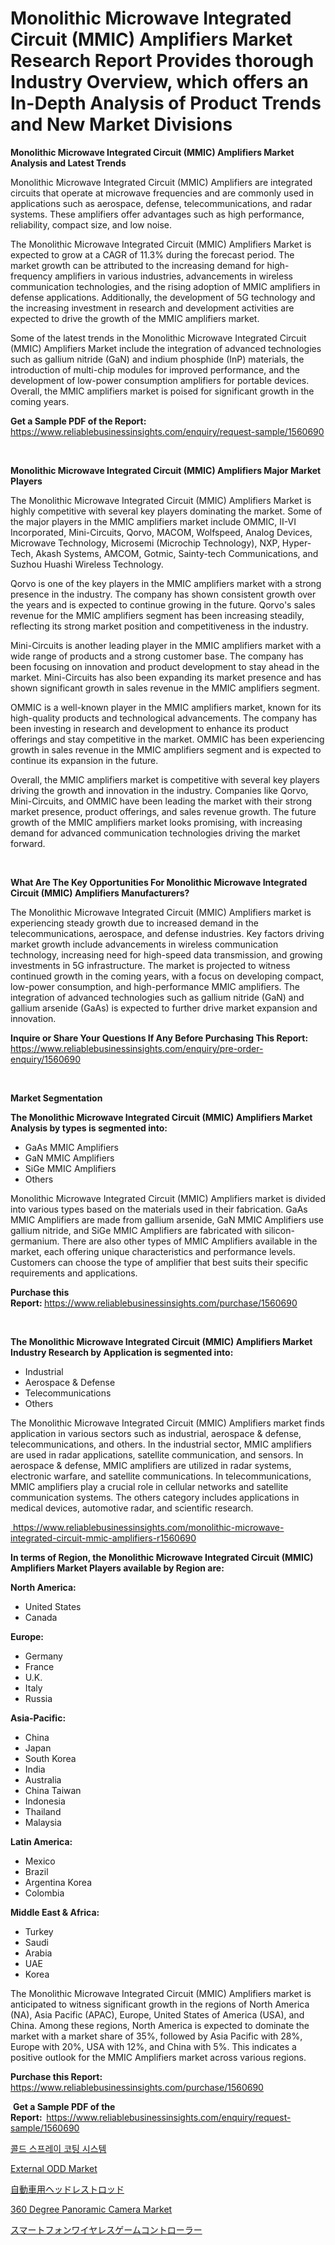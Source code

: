 <p><h1>Monolithic Microwave Integrated Circuit (MMIC) Amplifiers Market Research Report Provides thorough Industry Overview, which offers an In-Depth Analysis of Product Trends and New Market Divisions</h1></p><p><strong>Monolithic Microwave Integrated Circuit (MMIC) Amplifiers Market Analysis and Latest Trends</strong></p>
<p><p>Monolithic Microwave Integrated Circuit (MMIC) Amplifiers are integrated circuits that operate at microwave frequencies and are commonly used in applications such as aerospace, defense, telecommunications, and radar systems. These amplifiers offer advantages such as high performance, reliability, compact size, and low noise.</p><p>The Monolithic Microwave Integrated Circuit (MMIC) Amplifiers Market is expected to grow at a CAGR of 11.3% during the forecast period. The market growth can be attributed to the increasing demand for high-frequency amplifiers in various industries, advancements in wireless communication technologies, and the rising adoption of MMIC amplifiers in defense applications. Additionally, the development of 5G technology and the increasing investment in research and development activities are expected to drive the growth of the MMIC amplifiers market.</p><p>Some of the latest trends in the Monolithic Microwave Integrated Circuit (MMIC) Amplifiers Market include the integration of advanced technologies such as gallium nitride (GaN) and indium phosphide (InP) materials, the introduction of multi-chip modules for improved performance, and the development of low-power consumption amplifiers for portable devices. Overall, the MMIC amplifiers market is poised for significant growth in the coming years.</p></p>
<p><strong>Get a Sample PDF of the Report:&nbsp;</strong> <a href="https://www.reliablebusinessinsights.com/enquiry/request-sample/1560690">https://www.reliablebusinessinsights.com/enquiry/request-sample/1560690</a></p>
<p>&nbsp;</p>
<p><strong>Monolithic Microwave Integrated Circuit (MMIC) Amplifiers Major Market Players</strong></p>
<p><p>The Monolithic Microwave Integrated Circuit (MMIC) Amplifiers Market is highly competitive with several key players dominating the market. Some of the major players in the MMIC amplifiers market include OMMIC, II-VI Incorporated, Mini-Circuits, Qorvo, MACOM, Wolfspeed, Analog Devices, Microwave Technology, Microsemi (Microchip Technology), NXP, Hyper-Tech, Akash Systems, AMCOM, Gotmic, Sainty-tech Communications, and Suzhou Huashi Wireless Technology.</p><p>Qorvo is one of the key players in the MMIC amplifiers market with a strong presence in the industry. The company has shown consistent growth over the years and is expected to continue growing in the future. Qorvo's sales revenue for the MMIC amplifiers segment has been increasing steadily, reflecting its strong market position and competitiveness in the industry.</p><p>Mini-Circuits is another leading player in the MMIC amplifiers market with a wide range of products and a strong customer base. The company has been focusing on innovation and product development to stay ahead in the market. Mini-Circuits has also been expanding its market presence and has shown significant growth in sales revenue in the MMIC amplifiers segment.</p><p>OMMIC is a well-known player in the MMIC amplifiers market, known for its high-quality products and technological advancements. The company has been investing in research and development to enhance its product offerings and stay competitive in the market. OMMIC has been experiencing growth in sales revenue in the MMIC amplifiers segment and is expected to continue its expansion in the future.</p><p>Overall, the MMIC amplifiers market is competitive with several key players driving the growth and innovation in the industry. Companies like Qorvo, Mini-Circuits, and OMMIC have been leading the market with their strong market presence, product offerings, and sales revenue growth. The future growth of the MMIC amplifiers market looks promising, with increasing demand for advanced communication technologies driving the market forward.</p></p>
<p>&nbsp;</p>
<p><strong>What Are The Key Opportunities For Monolithic Microwave Integrated Circuit (MMIC) Amplifiers Manufacturers?</strong></p>
<p><p>The Monolithic Microwave Integrated Circuit (MMIC) Amplifiers market is experiencing steady growth due to increased demand in the telecommunications, aerospace, and defense industries. Key factors driving market growth include advancements in wireless communication technology, increasing need for high-speed data transmission, and growing investments in 5G infrastructure. The market is projected to witness continued growth in the coming years, with a focus on developing compact, low-power consumption, and high-performance MMIC amplifiers. The integration of advanced technologies such as gallium nitride (GaN) and gallium arsenide (GaAs) is expected to further drive market expansion and innovation.</p></p>
<p><strong>Inquire or Share Your Questions If Any Before Purchasing This Report:</strong> <a href="https://www.reliablebusinessinsights.com/enquiry/pre-order-enquiry/1560690">https://www.reliablebusinessinsights.com/enquiry/pre-order-enquiry/1560690</a></p>
<p>&nbsp;</p>
<p><strong>Market Segmentation</strong></p>
<p><strong>The Monolithic Microwave Integrated Circuit (MMIC) Amplifiers Market Analysis by types is segmented into:</strong></p>
<p><ul><li>GaAs MMIC Amplifiers</li><li>GaN MMIC Amplifiers</li><li>SiGe MMIC Amplifiers</li><li>Others</li></ul></p>
<p><p>Monolithic Microwave Integrated Circuit (MMIC) Amplifiers market is divided into various types based on the materials used in their fabrication. GaAs MMIC Amplifiers are made from gallium arsenide, GaN MMIC Amplifiers use gallium nitride, and SiGe MMIC Amplifiers are fabricated with silicon-germanium. There are also other types of MMIC Amplifiers available in the market, each offering unique characteristics and performance levels. Customers can choose the type of amplifier that best suits their specific requirements and applications.</p></p>
<p><strong>Purchase this Report:&nbsp;</strong><a href="https://www.reliablebusinessinsights.com/purchase/1560690">https://www.reliablebusinessinsights.com/purchase/1560690</a></p>
<p>&nbsp;</p>
<p><strong>The Monolithic Microwave Integrated Circuit (MMIC) Amplifiers Market Industry Research by Application is segmented into:</strong></p>
<p><ul><li>Industrial</li><li>Aerospace & Defense</li><li>Telecommunications</li><li>Others</li></ul></p>
<p><p>The Monolithic Microwave Integrated Circuit (MMIC) Amplifiers market finds application in various sectors such as industrial, aerospace & defense, telecommunications, and others. In the industrial sector, MMIC amplifiers are used in radar applications, satellite communication, and sensors. In aerospace & defense, MMIC amplifiers are utilized in radar systems, electronic warfare, and satellite communications. In telecommunications, MMIC amplifiers play a crucial role in cellular networks and satellite communication systems. The others category includes applications in medical devices, automotive radar, and scientific research.</p></p>
<p><a href="https://www.reliablebusinessinsights.com/monolithic-microwave-integrated-circuit-mmic-amplifiers-r1560690">&nbsp;https://www.reliablebusinessinsights.com/monolithic-microwave-integrated-circuit-mmic-amplifiers-r1560690</a></p>
<p><strong>In terms of Region, the Monolithic Microwave Integrated Circuit (MMIC) Amplifiers Market Players available by Region are:</strong></p>
<p>
    <p> <strong> North America: </strong>
        <ul>
            <li>United States</li>
            <li>Canada</li>
        </ul>
        </p> 
    <p> <strong> Europe: </strong>
        <ul>
            <li>Germany</li>
            <li>France</li>
            <li>U.K.</li>
            <li>Italy</li>
            <li>Russia</li>
        </ul>
        </p> 
    <p> <strong> Asia-Pacific: </strong>
        <ul>
            <li>China</li>
            <li>Japan</li>
            <li>South Korea</li>
            <li>India</li>
            <li>Australia</li>
            <li>China Taiwan</li>
            <li>Indonesia</li>
            <li>Thailand</li>
            <li>Malaysia</li>
        </ul>
        </p> 
    <p> <strong> Latin America: </strong>
        <ul>
            <li>Mexico</li>
            <li>Brazil</li>
            <li>Argentina Korea</li>
            <li>Colombia</li>
        </ul>
        </p> 
    <p> <strong> Middle East & Africa: </strong>
        <ul>
            <li>Turkey</li>
            <li>Saudi</li>
            <li>Arabia</li>
            <li>UAE</li>
            <li>Korea</li>
        </ul>
    </p>
    </p>
<p><p>The Monolithic Microwave Integrated Circuit (MMIC) Amplifiers market is anticipated to witness significant growth in the regions of North America (NA), Asia Pacific (APAC), Europe, United States of America (USA), and China. Among these regions, North America is expected to dominate the market with a market share of 35%, followed by Asia Pacific with 28%, Europe with 20%, USA with 12%, and China with 5%. This indicates a positive outlook for the MMIC Amplifiers market across various regions.</p></p>
<p><strong>Purchase this Report: </strong><a href="https://www.reliablebusinessinsights.com/purchase/1560690">https://www.reliablebusinessinsights.com/purchase/1560690</a></p>
<p>&nbsp;<strong>Get a Sample PDF of the Report:&nbsp;&nbsp;</strong><a href="https://www.reliablebusinessinsights.com/enquiry/request-sample/1560690">https://www.reliablebusinessinsights.com/enquiry/request-sample/1560690</a></p>
<p><strong></strong></p>
<p><p><a href="https://github.com/mofijurk071/Market-Research-Report-List-1/blob/main/8807528157196.md">콜드 스프레이 코팅 시스템</a></p><p><a href="https://github.com/mateobossinovero/Market-Research-Report-List-1/blob/main/external-odd-market.md">External ODD Market</a></p><p><a href="https://github.com/RodHoppe07/Market-Research-Report-List-2/blob/main/9070635147989.md">自動車用ヘッドレストロッド</a></p><p><a href="https://github.com/anggakarna133/Market-Research-Report-List-1/blob/main/360-degree-panoramic-camera-market.md">360 Degree Panoramic Camera Market</a></p><p><a href="https://github.com/laurenreichert/Market-Research-Report-List-2/blob/main/9978378147988.md">スマートフォンワイヤレスゲームコントローラー</a></p></p>